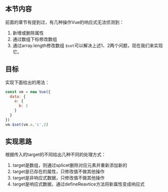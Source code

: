 ## 本节内容
前面的章节有提到过，有几种操作Vue的响应式无法侦测到：  
1. 新增或删除属性
2. 通过数组下标修改数组
3. 通过array.length修改数组
`$set`可以解决上述1、2两个问题，现在我们来实现它。

## 目标
实现下面给出的用法：
```js
const vm = new Vue({
  data: {
    a: {
      b: 1
    }
  }
})
vm.$set(vm.a,'c',2)
```
## 实现思路
根据传入的target的不同给出几种不同的处理方式：
1. target是数组，则通过splicet删除对应元素并重新添加新的
2. target是已存在的属性，只修改值不做其他操作
3. target是非响应式数据，只修改值不做其他操作
4. target是响应式数据，通过defineReavtice方法将新属性变成响应式